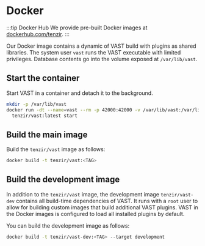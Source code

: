 # Docker

:::tip Docker Hub
We provide pre-built Docker images at [dockerhub.com/tenzir][dockerhub].
:::

[dockerhub]: https://hub.docker.com/repository/docker/tenzir/vast

Our Docker image contains a dynamic of VAST build with plugins as shared
libraries. The system user `vast` runs the VAST executable with limited
privileges. Database contents go into the volume exposed at `/var/lib/vast`.

## Start the container

Start VAST in a container and detach it to the background.

```bash
mkdir -p /var/lib/vast
docker run -dt --name=vast --rm -p 42000:42000 -v /var/lib/vast:/var/lib/vast \
  tenzir/vast:latest start
```

## Build the main image

Build the `tenzir/vast` image as follows:

```bash
docker build -t tenzir/vast:<TAG>
```

## Build the development image

In addition to the `tenzir/vast` image, the development image `tenzir/vast-dev`
contains all build-time dependencies of VAST. It runs with a `root` user to
allow for building custom images that build additional VAST plugins. VAST in the
Docker images is configured to load all installed plugins by default.

You can build the development image as follows:

```bash
docker build -t tenzir/vast-dev:<TAG> --target development
```
